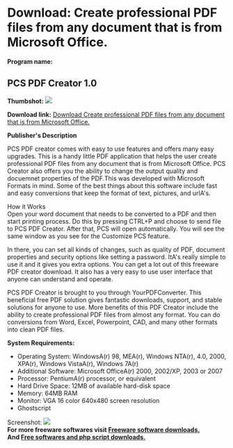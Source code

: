 # Download: Create professional PDF files from any document that is from Microsoft Office.

**Program name:**

## PCS PDF Creator 1.0

  
**Thumbshot:** ![](http://www.freewarefiles.com/screenshot/pcspdfcrtr_md.jpg)   
  
**Download link:** [Download Create professional PDF files from any document that is from Microsoft Office.](http://freesoftwares.boysofts.com/PCS-PDF-Creator_program_69102.html)  
  


**Publisher's Description**  
  


PCS PDF creator comes with easy to use features and offers many easy upgrades. This is a handy little PDF application that helps the user create professional PDF files from any document that is from Microsoft Office. PCS Creator also offers you the ability to change the output quality and docuemnet properties of the PDF.This was developed with Microsoft Formats in mind. Some of the best things about this software include fast and easy conversions that keep the format of text, pictures, and urlA's. 

How it Works  
Open your word document that needs to be converted to a PDF and then start printing process. Do this by pressing CTRL+P and choose to send file to PCS PDF Creator. After that, PCS will open automatically. You will see the same window as you see for the Customize PCS feature. 

In there, you can set all kinds of changes, such as quality of PDF, document properties and security options like setting a password. ItA's really simple to use it and it gives you extra options. You can get a lot out of this freeware PDF creator download. It also has a very easy to use user interface that anyone can understand and operate. 

PCS PDF Creator is brought to you through YourPDFConverter. This beneficial free PDF solution gives fantastic downloads, support, and stable solutions for anyone to use. More benefits of this PDF Creator include the ability to create professional PDF files from almost any format. You can do conversions from Word, Excel, Powerpoint, CAD, and many other formats into clean PDF files.

**System Requirements:**

  * Operating System: WindowsA(r) 98, MEA(r), Windows NTA(r), 4.0, 2000, XPA(r), Windows VistaA(r), Windows 7A(r) 
  * Additional Software: Microsoft OfficeA(r) 2000, 2002/XP, 2003 or 2007 
  * Processor: PentiumA(r) processor, or equivalent 
  * Hard Drive Space: 12MB of available hard-disk space 
  * Memory: 64MB RAM 
  * Monitor: VGA 16 color 640x480 screen resolution 
  * Ghostscript 

  
  
Screenshot: ![](http://www.freewarefiles.com/screenshot/pcspdfcrtr.jpg)   
**For more freeware softwares visit [Freeware software downloads.](http://freesoftwares.boysofts.com/)**   
**And [Free softwares and php script downloads.](http://www.boysofts.com/)**
